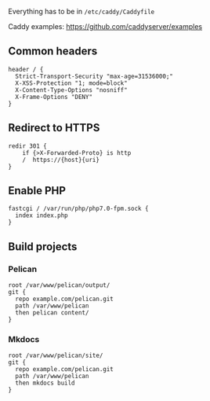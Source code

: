 Everything has to be in `/etc/caddy/Caddyfile`

Caddy examples: https://github.com/caddyserver/examples

## Common headers

```
header / {
  Strict-Transport-Security "max-age=31536000;"
  X-XSS-Protection "1; mode=block"
  X-Content-Type-Options "nosniff"
  X-Frame-Options "DENY"
}
```
## Redirect to HTTPS
```
redir 301 {
	if {>X-Forwarded-Proto} is http
	/  https://{host}{uri}
}
```
## Enable PHP
```
fastcgi / /var/run/php/php7.0-fpm.sock {
  index index.php
}
```

## Build projects

### Pelican
```
root /var/www/pelican/output/
git {
  repo example.com/pelican.git
  path /var/www/pelican
  then pelican content/
}
```

### Mkdocs
```
root /var/www/pelican/site/
git {
  repo example.com/pelican.git
  path /var/www/pelican
  then mkdocs build
}
```
